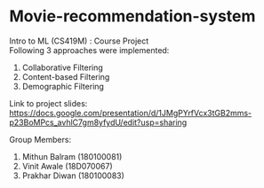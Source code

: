 # Movie-recommendation-system
Intro to ML (CS419M) : Course Project \
Following 3 approaches were implemented: 
1. Collaborative Filtering 
2. Content-based Filtering
3. Demographic Filtering 

Link to project slides: https://docs.google.com/presentation/d/1JMgPYrfVcx3tGB2mms-p23BoMPcs_avhlC7gm8yfydU/edit?usp=sharing 

Group Members: 
1. Mithun Balram (180100081)
2. Vinit Awale   (18D070067)
3. Prakhar Diwan (180100083)
